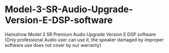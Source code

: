 # Model-3-SR-Audio-Upgrade-Version-E-DSP-software
Hansshow Model 3 SR Premium Audio Upgrade Version E DSP software (Only professional Audio user can use it, the speaker damaged by improper software use does not cover by our warranty)
